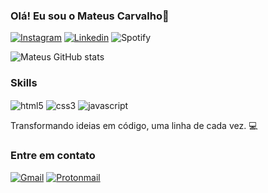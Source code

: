 ### Olá! Eu sou o Mateus Carvalho👋

[![Instagram](https://img.shields.io/badge/Instagram-E4405F?style=for-the-badge&logo=instagram&logoColor=white)](https://www.instagram.com/mts.rlx7?igsh=d3RpZ2tnaTNyZzc1)
[![Linkedin](https://img.shields.io/badge/LinkedIn-0077B5?style=for-the-badge&logo=linkedin&logoColor=white)](https://www.linkedin.com/in/mateus-carvalho-87080a251/)
![Spotify](https://img.shields.io/badge/Spotify-1ED760?style=for-the-badge&logo=spotify&logoColor=white)

![Mateus GitHub stats](https://github-readme-stats.vercel.app/api?username=DevMts&show_icons=true&theme=radical)

### Skills

<div style="display: inline-block">
<img align="center" alt="html5" src="https://img.shields.io/badge/HTML5-E34F26?style=for-the-badge&logo=html5&logoColor=white">
<img align="center" alt="css3" src="https://img.shields.io/badge/CSS3-1572B6?style=for-the-badge&logo=css3&logoColor=white">
<img align="center" alt="javascript" src="https://img.shields.io/badge/JavaScript-F7DF1E?style=for-the-badge&logo=javascript&logoColor=black">

</div><br/>

Transformando ideias em código, uma linha de cada vez. 💻

### Entre em contato

[![Gmail](https://img.shields.io/badge/Gmail-D14836?style=for-the-badge&logo=gmail&logoColor=white)](mailto:mateuscarvalhon2@gmail.com)
[![Protonmail](https://img.shields.io/badge/ProtonMail-8B89CC?style=for-the-badge&logo=protonmail&logoColor=white)](mailto:MateusCarvalhoPedro@proton.me)
